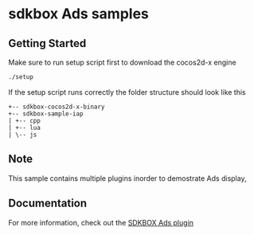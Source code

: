 
# sdkbox Ads samples

## Getting Started

Make sure to run setup script first to download the cocos2d-x engine
~~~bash
./setup
~~~

If the setup script runs correctly the folder structure should look like this

~~~
+-- sdkbox-cocos2d-x-binary
+-- sdkbox-sample-iap
| +-- cpp
| +-- lua
| \-- js
~~~

## Note

This sample contains multiple plugins inorder to demostrate Ads display,


## Documentation
For more information, check out the [SDKBOX Ads plugin](http://docs.sdkbox.com/en/plugins/sdkboxads/)